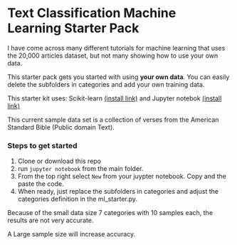 # Text Classification Machine Learning Starter Pack

I have come across many different tutorials for machine learning that uses the 20,000 articles dataset, but not many showing how to use your own data. 

This starter pack gets you started with using **your own data**. You can easily delete the subfolders in categories and add your own training data.

This starter kit uses: Scikit-learn [(install link)](https://scikit-learn.org/stable/install.html) and Jupyter notebok  [(install link)](https://jupyter.org/install)

This current sample data set is a collection of verses from the American Standard Bible (Public domain Text).

### Steps to get started
1. Clone or download this repo
2. run `jupyter notebook` from the main folder.
3. From the top right select `New` from your juypter notebook. Copy and the paste the code.
4. When ready, just replace the subfolders in categories and adjust the categories definition in the ml_starter.py.

Because of the small data size 7 categories with 10 samples each, the results are not very accurate. 

A Large sample size will increase accuracy.

